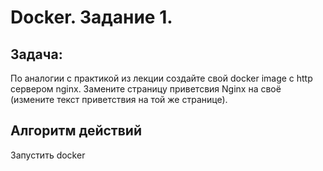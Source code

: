 # Docker. Задание 1. 

## Задача: 

По аналогии с практикой из лекции создайте свой docker image с http сервером nginx. Замените страницу приветсвия Nginx на своё (измените текст приветствия на той же странице).

## Алгоритм действий

Запустить docker
